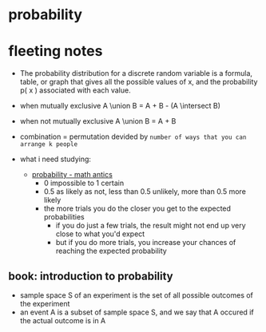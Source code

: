 # probability

# fleeting notes
- The probability distribution for a discrete random variable is a formula, table, or graph that gives all the possible values of x, and the probability p( x ) associated with each value.
- when mutually exclusive A \union B = A + B - (A \intersect B)
- when not mutually exclusive A \union B = A + B
- combination = permutation devided by `number of ways that you can arrange k people`

- what i need studying:
  - [probability - math antics](https://www.youtube.com/watch?v=KzfWUEJjG18)
    - 0 impossible to 1 certain
    - 0.5 as likely as not, less than 0.5 unlikely, more than 0.5 more likely
    - the more trials you do the closer you get to the expected probabilities
      - if you do just a few trials, the result might not end up very close to what you'd expect
      - but if you do more trials, you increase your chances of reaching the expected probability

## book: introduction to probability

- sample space S of an experiment is the set of all possible outcomes of the experiment
- an event A is a subset of sample space S, and we say that A occured if the actual outcome is in A
